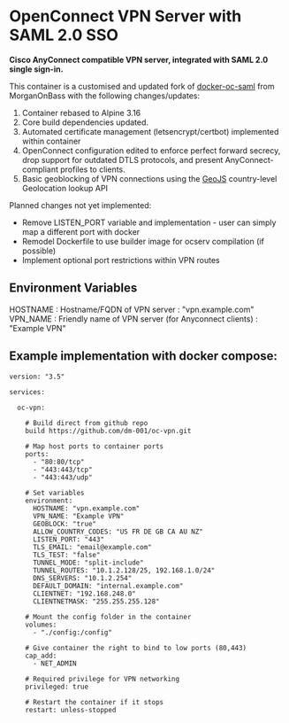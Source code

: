 # OpenConnect VPN Server with SAML 2.0 SSO

**Cisco AnyConnect compatible VPN server, integrated with SAML 2.0 single sign-in.**

This container is a customised and updated fork of [docker-oc-saml](https://github.com/MorganOnBass/docker-ocserv-saml) from MorganOnBass with the following changes/updates:

1. Container rebased to Alpine 3.16
2. Core build dependencies updated.
3. Automated certificate management (letsencrypt/certbot) implemented within container
4. OpenConnect configuration edited to enforce perfect forward secrecy, drop support for outdated DTLS protocols, and present AnyConnect-compliant profiles to clients.
5. Basic geoblocking of VPN connections using the [GeoJS](https://www.geojs.io/) country-level Geolocation lookup API


Planned changes not yet implemented:
- Remove LISTEN_PORT variable and implementation - user can simply map a different port with docker
- Remodel Dockerfile to use builder image for ocserv compilation (if possible)
- Implement optional port restrictions within VPN routes


## Environment Variables

HOSTNAME
: Hostname/FQDN of VPN server : "vpn.example.com"
VPN_NAME
: Friendly name of VPN server (for Anyconnect clients) : "Example VPN"



## Example implementation with docker compose:

```
version: "3.5"

services:

  oc-vpn:

    # Build direct from github repo
    build https://github.com/dm-001/oc-vpn.git

    # Map host ports to container ports  
    ports:
      - "80:80/tcp"
      - "443:443/tcp"
      - "443:443/udp"

    # Set variables  
    environment:
      HOSTNAME: "vpn.example.com"
      VPN_NAME: "Example VPN"
      GEOBLOCK: "true"
      ALLOW_COUNTRY_CODES: "US FR DE GB CA AU NZ"
      LISTEN_PORT: "443"
      TLS_EMAIL: "email@example.com"
      TLS_TEST: "false"
      TUNNEL_MODE: "split-include"
      TUNNEL_ROUTES: "10.1.2.128/25, 192.168.1.0/24"
      DNS_SERVERS: "10.1.2.254"
      DEFAULT_DOMAIN: "internal.example.com"
      CLIENTNET: "192.168.248.0"
      CLIENTNETMASK: "255.255.255.128"
    
    # Mount the config folder in the container
    volumes:
      - "./config:/config"
      
    # Give container the right to bind to low ports (80,443)
    cap_add:
      - NET_ADMIN
    
    # Required privilege for VPN networking
    privileged: true
    
    # Restart the container if it stops
    restart: unless-stopped
```
